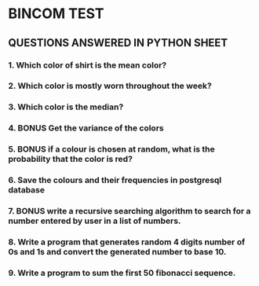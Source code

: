 # __BINCOM TEST__

## QUESTIONS ANSWERED IN PYTHON SHEET

### 1.      Which color of shirt is the mean color?

### 2.      Which color is mostly worn throughout the week?

### 3.      Which color is the median?

### 4.      BONUS Get the variance of the colors

### 5.      BONUS if a colour is chosen at random, what is the probability that the color is red?

### 6.      Save the colours and their frequencies in postgresql database

### 7.      BONUS write a recursive searching algorithm to search for a number entered by user in a list of numbers.

### 8.      Write a program that generates random 4 digits number of 0s and 1s and convert the generated number to base 10.

### 9.      Write a program to sum the first 50 fibonacci sequence.